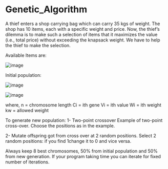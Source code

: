 # Genetic_Algorithm

A thief enters a shop carrying bag which can carry 35 kgs of weight. The shop has 10 items, each
with a specific weight and price. Now, the thief’s dilemma is to make such a selection of items
that it maximizes the value (i.e., total price) without exceeding the knapsack weight. We have to
help the thief to make the selection.

Available Items are:

![image](https://user-images.githubusercontent.com/76726810/172024147-b0317da4-e98e-442b-8eb1-7c3484a3a35e.png)


Initial population:

![image](https://user-images.githubusercontent.com/76726810/172024160-3001a006-ccb5-4e7d-b10f-f88f133fec30.png)


![image](https://user-images.githubusercontent.com/76726810/172024122-1fd025e4-3c4b-4333-be0a-1b0eef49a0b0.png)

where,
n = chromosome length
Ci = ith gene
Vi = ith value
Wi = ith weight
kw = allowed weight

To generate new population:
1- Two-point crossover
Example of two-point cross-over. Choose the positions as in the example.

2- Mutate offspring got from cross over at 2 random positions. Select 2 random
positions: if you find 1change it to 0 and vice versa.

Always keep 8 best chromosomes, 50% from initial population and 50% from new generation. If
your program taking time you can iterate for fixed number of iterations.
